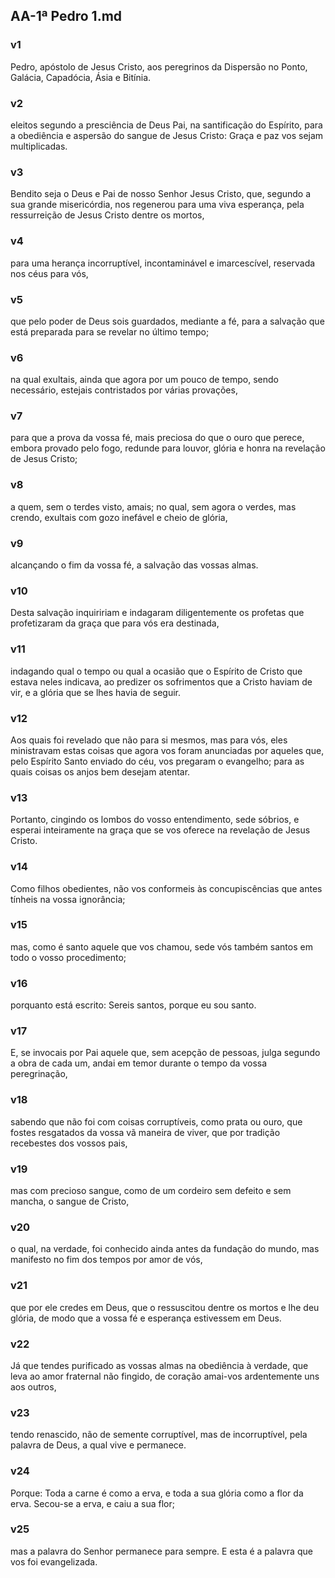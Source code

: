 ## AA-1ª Pedro 1.md
### v1
 Pedro, apóstolo de Jesus Cristo, aos peregrinos da Dispersão no Ponto, Galácia, Capadócia, Ásia e Bitínia.
### v2
 eleitos segundo a presciência de Deus Pai, na santificação do Espírito, para a obediência e aspersão do sangue de Jesus Cristo: Graça e paz vos sejam multiplicadas.
### v3
 Bendito seja o Deus e Pai de nosso Senhor Jesus Cristo, que, segundo a sua grande misericórdia, nos regenerou para uma viva esperança, pela ressurreição de Jesus Cristo dentre os mortos,
### v4
 para uma herança incorruptível, incontaminável e imarcescível, reservada nos céus para vós,
### v5
 que pelo poder de Deus sois guardados, mediante a fé, para a salvação que está preparada para se revelar no último tempo;
### v6
 na qual exultais, ainda que agora por um pouco de tempo, sendo necessário, estejais contristados por várias provações,
### v7
 para que a prova da vossa fé, mais preciosa do que o ouro que perece, embora provado pelo fogo, redunde para louvor, glória e honra na revelação de Jesus Cristo;
### v8
 a quem, sem o terdes visto, amais; no qual, sem agora o verdes, mas crendo, exultais com gozo inefável e cheio de glória,
### v9
 alcançando o fim da vossa fé, a salvação das vossas almas.
### v10
 Desta salvação inquiririam e indagaram diligentemente os profetas que profetizaram da graça que para vós era destinada,
### v11
 indagando qual o tempo ou qual a ocasião que o Espírito de Cristo que estava neles indicava, ao predizer os sofrimentos que a Cristo haviam de vir, e a glória que se lhes havia de seguir.
### v12
 Aos quais foi revelado que não para si mesmos, mas para vós, eles ministravam estas coisas que agora vos foram anunciadas por aqueles que, pelo Espírito Santo enviado do céu, vos pregaram o evangelho; para as quais coisas os anjos bem desejam atentar.
### v13
 Portanto, cingindo os lombos do vosso entendimento, sede sóbrios, e esperai inteiramente na graça que se vos oferece na revelação de Jesus Cristo.
### v14
 Como filhos obedientes, não vos conformeis às concupiscências que antes tínheis na vossa ignorância;
### v15
 mas, como é santo aquele que vos chamou, sede vós também santos em todo o vosso procedimento;
### v16
 porquanto está escrito: Sereis santos, porque eu sou santo.
### v17
 E, se invocais por Pai aquele que, sem acepção de pessoas, julga segundo a obra de cada um, andai em temor durante o tempo da vossa peregrinação,
### v18
 sabendo que não foi com coisas corruptíveis, como prata ou ouro, que fostes resgatados da vossa vã maneira de viver, que por tradição recebestes dos vossos pais,
### v19
 mas com precioso sangue, como de um cordeiro sem defeito e sem mancha, o sangue de Cristo,
### v20
 o qual, na verdade, foi conhecido ainda antes da fundação do mundo, mas manifesto no fim dos tempos por amor de vós,
### v21
 que por ele credes em Deus, que o ressuscitou dentre os mortos e lhe deu glória, de modo que a vossa fé e esperança estivessem em Deus.
### v22
 Já que tendes purificado as vossas almas na obediência à verdade, que leva ao amor fraternal não fingido, de coração amai-vos ardentemente uns aos outros,
### v23
 tendo renascido, não de semente corruptível, mas de incorruptível, pela palavra de Deus, a qual vive e permanece.
### v24
 Porque: Toda a carne é como a erva, e toda a sua glória como a flor da erva. Secou-se a erva, e caiu a sua flor;
### v25
 mas a palavra do Senhor permanece para sempre. E esta é a palavra que vos foi evangelizada.
